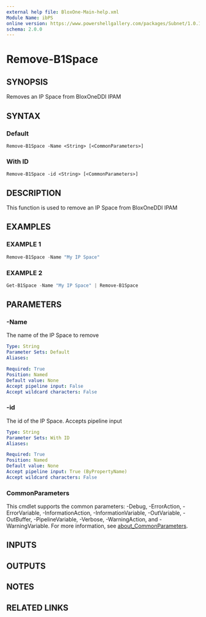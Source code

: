 ```yaml
---
external help file: BloxOne-Main-help.xml
Module Name: ibPS
online version: https://www.powershellgallery.com/packages/Subnet/1.0.14/Content/Public%5CGet-Subnet.ps1
schema: 2.0.0
---
```


# Remove-B1Space

## SYNOPSIS
Removes an IP Space from BloxOneDDI IPAM

## SYNTAX

### Default
```
Remove-B1Space -Name <String> [<CommonParameters>]
```

### With ID
```
Remove-B1Space -id <String> [<CommonParameters>]
```

## DESCRIPTION
This function is used to remove an IP Space from BloxOneDDI IPAM

## EXAMPLES

### EXAMPLE 1
```powershell
Remove-B1Space -Name "My IP Space"
```

### EXAMPLE 2
```powershell
Get-B1Space -Name "My IP Space" | Remove-B1Space
```

## PARAMETERS

### -Name
The name of the IP Space to remove

```yaml
Type: String
Parameter Sets: Default
Aliases:

Required: True
Position: Named
Default value: None
Accept pipeline input: False
Accept wildcard characters: False
```

### -id
The id of the IP Space.
Accepts pipeline input

```yaml
Type: String
Parameter Sets: With ID
Aliases:

Required: True
Position: Named
Default value: None
Accept pipeline input: True (ByPropertyName)
Accept wildcard characters: False
```

### CommonParameters
This cmdlet supports the common parameters: -Debug, -ErrorAction, -ErrorVariable, -InformationAction, -InformationVariable, -OutVariable, -OutBuffer, -PipelineVariable, -Verbose, -WarningAction, and -WarningVariable. For more information, see [about_CommonParameters](http://go.microsoft.com/fwlink/?LinkID=113216).

## INPUTS

## OUTPUTS

## NOTES

## RELATED LINKS

